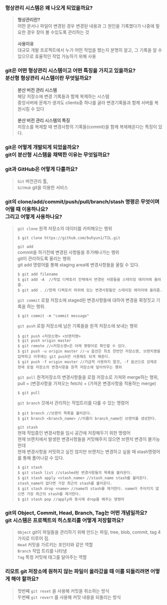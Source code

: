 ### 형상관리 시스템은 왜 나오게 되었을까요?<br/> 
> **형상관리란?**<br/>  어떤 문서나 파일이 변경된 경우 변경된 내용과 그 원인을 기록했다가 나중에 필요한 경우 찾아 볼 수있도록 관리하는 것<br/><br/>
> **사용이유**<br/> 대규모 개발 프로젝트에서 누가 어떤 작업을 했는지 분명히 알고, 그 기록을 알 수 있으므로 효율적인 작업 가능하기 위해 사용<br/>

### git은 어떤 형상관리 시스템이고 어떤 특징을 가지고 있을까요?<br/>  분산형 형상관리 시스템이란 무엇일까요?<br/> 
> **분산 버전 관리 시스템**<br/> 
> 해당 저장소에 변경 기록들과 함께 복제하는 시스템<br/> 중앙서버에 문제가 생겨도 clients중 하나를 골라 변경기록들과 함께 서버를 복원시킬 수 있다<br/><br/>
> **분산 버전 관리 시스템의 특징**<br/>
> 저장소를 복제할 때 변경사항의 기록들(commit)을 함께 복제해온다는 특징이 있다.<br/>

### git은 어떻게 개발되게 되었을까요?<br/> git이 분산형 시스템을 채택한 이유는 무엇일까요?<br/> 

### git과 GitHub은 어떻게 다를까요?<br/> 
>`Git` 버전관리 툴,<br/> `GitHub` git을 이용한 서비스<br/> 
### git의 clone/add/commit/push/pull/branch/stash 명령은 무엇이며 어떨 때 이용하나요?<br/> 그리고 어떻게 사용하나요?<br/> 
>`git clone` 원격 저장소의 데이터를 카피해오는 행위
>```
>$ git clone https://github.com/buhyun1/TIL.git
>```
>`git add` <br/>commit을 하기전에 변경된 사항들을 추가해나가는 행위<br/> git이 관리하도록 올리는 행위<br/>
 git add 명령어를 통해 staging area에 변경사항들을 올릴 수 있다.<br/>
>```
>$ git add filename
>$ git add -A  //작업 디렉토리 전체에서 변경된 사항들을 스테이징 에리어에 올려줌.
>$ git add . //현재 디렉토리 하위에 있는 변경사항들만 스테이징 에리어에 올려줌.
>```
>`git commit` 로컬 저장소에 staged된 변경사항들에 대하여 변경을 확정짓고 기록을 하는 행위.
>```
>$ git commit -m "commit message"
>```
>`git push` 로컬 저장소에 남은 기록들을 원격 저장소에 보내는 행위
>```
>$ git push <저장소명> <브랜치명>
>$ git push origin master
>$ git remote //<저장소명>은 아래 명령어로 확인할 수 있다.
>$ git push -u origin master //-u 옵션은 최초 한번만 저장소명, 브랜치명을 입력하고 이후에는 git push만 사용해도 되게 해준다.  
>$ git push -f origin master //가급적 사용하지 말것, -f 옵션으로 강제로 현재 로컬 저장소의 변경사항을 원격 저장소에 덮어씌우는 행위
>```
>`git pull` 원격저장소의 변경사항들을 로컬 저장소로 가져와 merge하는 행위, pull = (변경사항을 가져오는 fetch) + (가져온 변경사항을 적용하는 merge)
>```
>$ git pull
>```
>`git branch` 깃에서 관리하는 작업트리를 다룰 수 있는 명령어
> ```
>$ git branch //브랜치 목록을 불러온다.
>$ git branch <branch_name> //이름이 branch_name인 브랜치를 생성한다.  
>```
>`git stash` <br/>현재 작업중인 변경사항을 임시 공간에 저장해두기 위한 명령어<br/> 
>현재 브랜치에서 발생한 변경사항들을 커밋해주지 않으면 브랜치 변경이 불가능한데<br/> 현재 변경사항을 커밋하고 싶진 않지만
>브랜치는 변경하고 싶을 때 stash명령어를 통해 풀어나갈 수 있다.
>```
>$ git stash 
>$ git stash list //stashed된 변경사항들의 목록을 불러온다.
>$ git stash apply <stash_name> //stash_name stash를 불러온다. stash_name이 없다면 가장 최근의 stash를 불러온다.   
>$ git stash drop <name> //name의 stash를 제거한다. name이 주어지지 않으면 가장 최근의 stash를 제거한다.  
>$ git stash pop //apply와 동시에 drop을 해주는 명령어
>```

### git의 Object, Commit, Head, Branch, Tag는 어떤 개념일까요?<br/> git 시스템은 프로젝트의 히스토리를 어떻게 저장할까요?<br/> 
>```Object``` git이 파일들을 관리하기 위해 만드는 파일,  tree, blob, commit, tag 4가지로 이루어 짐.<br/>
>```Head``` 커밋을 가르키는 포인터와 같은 역할<br/> 
>```Branch``` 작업 트리를 나타냄<br/> 
>```Tag``` 특정 커밋에 태그를 달아주는 역할<br/>

### 리모트 git 저장소에 원하지 않는 파일이 올라갔을 때 이를 되돌리려면 어떻게 해야 할까요?
>첫번째 ```git reset``` 을 사용해 커밋을 취소하는 방식<br/>
>두번째 ```git revert``` 를 사용해 커밋 내용을 되돌리는 방식<br/>
 

